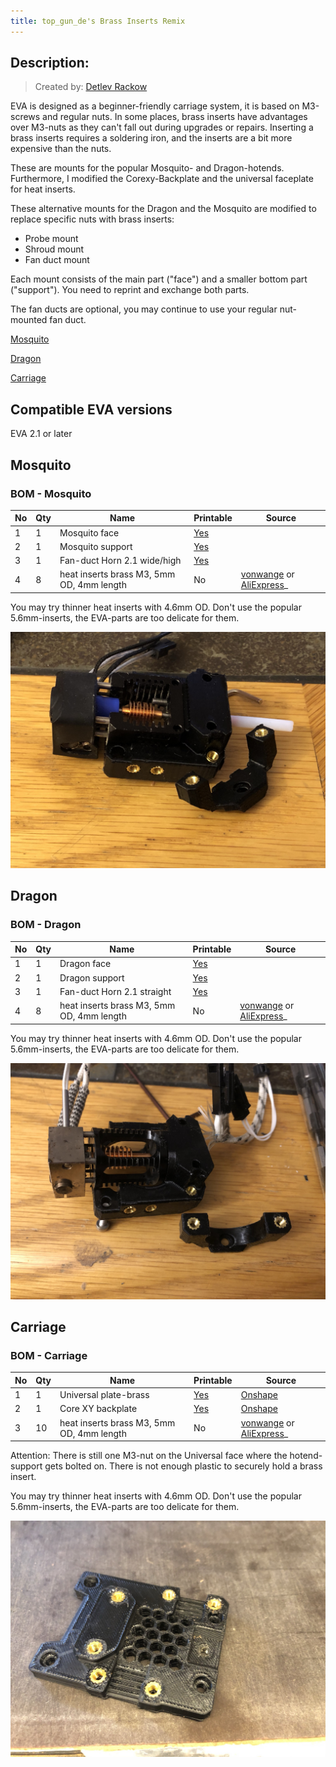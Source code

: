 ```yaml
---
title: top_gun_de's Brass Inserts Remix
---
```


## Description:
> Created by: [Detlev Rackow](https://github.com/top-gun)

EVA is designed as a beginner-friendly carriage system, it is based on M3-screws and regular nuts. In some places, brass inserts have advantages over M3-nuts as they can't fall out during upgrades or repairs. Inserting a brass inserts requires a soldering iron, and the inserts are a bit more expensive than the nuts.

These are mounts for the popular Mosquito- and Dragon-hotends. Furthermore, I modified the Corexy-Backplate and the universal faceplate for heat inserts.

These alternative mounts for the Dragon and the Mosquito are modified to replace specific nuts with brass inserts: 
- Probe mount
- Shroud mount
- Fan duct mount

Each mount consists of the main part ("face") and a smaller bottom part ("support"). You need to reprint and exchange both parts.

The fan ducts are optional, you may continue to use your regular nut-mounted fan duct. 

[Mosquito](#mosquito)

[Dragon](#dragon)

[Carriage](#carriage)

## Compatible EVA versions

EVA 2.1 or later

## Mosquito

### BOM - Mosquito

| No | Qty | Name                                           | Printable | Source
| -- | --- | ---------------------------------------------- | --------- | -------
| 1  | 1   | Mosquito face                                  | [Yes](stl/Mosquito-face-inserts-1.2.stl) |
| 2  | 1   | Mosquito support                               | [Yes](stl/Mosquito-support-inserts-1.2.stl)        |
| 3  | 1   | Fan-duct Horn 2.1 wide/high                    | [Yes](stl/Duct-2.1-straight-wide-high-inserts.stl)       |
| 4  | 8   | heat inserts brass M3, 5mm OD, 4mm length      | No        | [vonwange](https://vonwange.com/product/100-pcs-abs-m3-inserts/) or [AliExpress](https://aliexpress.com/item/4000232858343.html)_

You may try thinner heat inserts with 4.6mm OD. Don't use the popular 5.6mm-inserts, the EVA-parts are too delicate for them.

![Mosquito](assets/Mosquito.JPG)

## Dragon
### BOM - Dragon

| No | Qty | Name                                           | Printable | Source
| -- | --- | ---------------------------------------------- | --------- | -------
| 1  | 1   | Dragon face                                  | [Yes](stl/Dragon-face-insert-1.2.stl) |
| 2  | 1   | Dragon support                               | [Yes](stl/Dragon-support-insert-1.2.stl)        |
| 3  | 1   | Fan-duct Horn 2.1 straight                    | [Yes](stl/Duct-straight-insert.stl)       |
| 4  | 8   | heat inserts brass M3, 5mm OD, 4mm length      | No        | [vonwange](https://vonwange.com/product/100-pcs-abs-m3-inserts/) or [AliExpress](https://aliexpress.com/item/4000232858343.html)_

You may try thinner heat inserts with 4.6mm OD. Don't use the popular 5.6mm-inserts, the EVA-parts are too delicate for them.

![Dragon](assets/Dragon.JPG)

## Carriage
### BOM - Carriage

| No | Qty | Name                                           | Printable | Source
| -- | --- | ---------------------------------------------- | --------- | -------
| 1  | 1   | Universal plate-brass                        | [Yes](stl/universal_face-heat-inserts.stl) | [Onshape](https://cad.onshape.com/documents/4c736c112ec9ef45421e31de/w/c02a56f6bc77ee01b6f9c24f/e/2f8dfb691df35724bb714008)
| 2  | 1   | Core XY backplate                            | [Yes](stl/back_corexy-heat-insert.stl)        |  [Onshape](https://cad.onshape.com/documents/31437c1daab8d8ec41ac3071/w/b1601359929e46e01b6f5ec3/e/7bfbcc4bf4555b088fce2dd3)
| 3  | 10 | heat inserts brass M3, 5mm OD, 4mm length      | No        | [vonwange](https://vonwange.com/product/100-pcs-abs-m3-inserts/) or [AliExpress](https://aliexpress.com/item/4000232858343.html)_

Attention: There is still one M3-nut on the Universal face where the hotend-support gets bolted on. There is not enough plastic to securely hold a brass insert.

You may try thinner heat inserts with 4.6mm OD. Don't use the popular 5.6mm-inserts, the EVA-parts are too delicate for them.

![Carriage](assets/Universal-faceplate.JPG)
